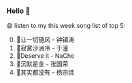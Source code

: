 ### Hello 👋

😄 listen to my this week song list of top 5:

0. 🌈让一切随风 - 钟镇涛
1. 🌈寂寞沙洲冷 - 于潼
2. 🌈Deserve it - NaCho
3. 🌈沉默是金 - 张国荣
4. 🌈其实都没有 - 杨宗纬

